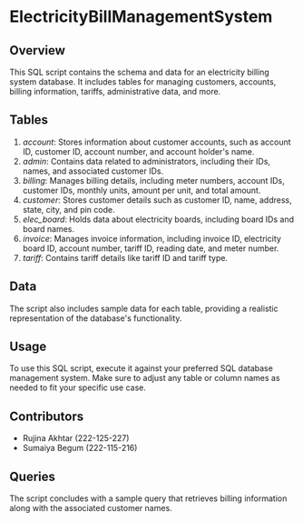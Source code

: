# ElectricityBillManagementSystem

## Overview
This SQL script contains the schema and data for an electricity billing system database. It includes tables for managing customers, accounts, billing information, tariffs, administrative data, and more.

## Tables
1. *account*: Stores information about customer accounts, such as account ID, customer ID, account number, and account holder's name.
2. *admin*: Contains data related to administrators, including their IDs, names, and associated customer IDs.
3. *billing*: Manages billing details, including meter numbers, account IDs, customer IDs, monthly units, amount per unit, and total amount.
4. *customer*: Stores customer details such as customer ID, name, address, state, city, and pin code.
5. *elec_board*: Holds data about electricity boards, including board IDs and board names.
6. *invoice*: Manages invoice information, including invoice ID, electricity board ID, account number, tariff ID, reading date, and meter number.
7. *tariff*: Contains tariff details like tariff ID and tariff type.

## Data
The script also includes sample data for each table, providing a realistic representation of the database's functionality. 

## Usage
To use this SQL script, execute it against your preferred SQL database management system. Make sure to adjust any table or column names as needed to fit your specific use case.

## Contributors
- Rujina Akhtar (222-125-227)
- Sumaiya Begum (222-115-216)

## Queries
The script concludes with a sample query that retrieves billing information along with the associated customer names.
